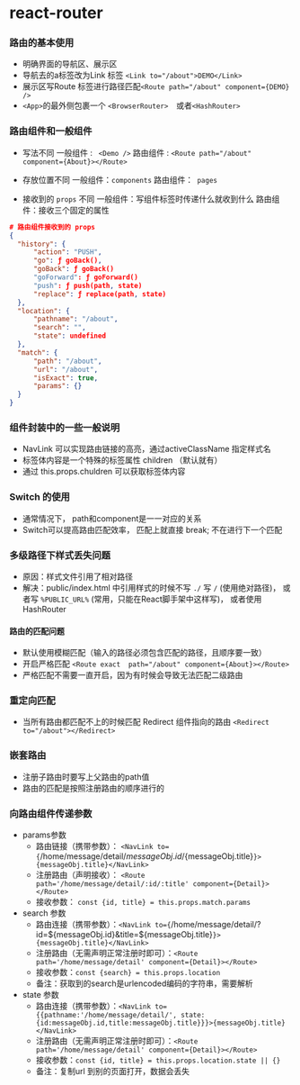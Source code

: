 # react-router

### 路由的基本使用

- 明确界面的导航区、展示区
- 导航去的a标签改为Link 标签 ` <Link to="/about">DEMO</Link> `
- 展示区写Route 标签进行路径匹配` <Route path="/about" component={DEMO} /> `
- ` <App> `的最外侧包裹一个 `<BrowserRouter>  `或者`<HashRouter>`

### 路由组件和一般组件

- 写法不同
  一般组件 : ` <Demo />`
  路由组件 : `<Route path="/about" component={About}></Route>`

- 存放位置不同
  一般组件：`components`
  路由组件：` pages`

- 接收到的 `props` 不同
  一般组件：写组件标签时传递什么就收到什么
  路由组件：接收三个固定的属性

```json
# 路由组件接收到的 props
{
  "history": {
      "action": "PUSH",
      "go": ƒ goBack(),
      "goBack": ƒ goBack()
      "goForward": ƒ goForward()
      "push": ƒ push(path, state)
      "replace": ƒ replace(path, state)
  },
  "location": {
      "pathname": "/about",
      "search": "",
      "state": undefined
  },
  "match": {
      "path": "/about",
      "url": "/about",
      "isExact": true,
      "params": {}
  }
}
```

### 组件封装中的一些一般说明
- NavLink 可以实现路由链接的高亮，通过activeClassName 指定样式名
- 标签体内容是一个特殊的标签属性 children （默认就有）
- 通过 this.props.chuldren 可以获取标签体内容

### Switch 的使用
- 通常情况下， path和component是一一对应的关系
- Switch可以提高路由匹配效率， 匹配上就直接 break; 不在进行下一个匹配

### 多级路径下样式丢失问题
- 原因：样式文件引用了相对路径
- 解决：public/index.html 中引用样式的时候不写 `./` 写 `/` (使用绝对路径)， 或者写 `%PUBLIC_URL%` (常用，只能在React脚手架中这样写)， 或者使用 HashRouter

#### 路由的匹配问题
- 默认使用模糊匹配（输入的路径必须包含匹配的路径，且顺序要一致）
- 开启严格匹配 `<Route exact  path="/about" component={About}></Route>`
- 严格匹配不需要一直开启，因为有时候会导致无法匹配二级路由

### 重定向匹配
- 当所有路由都匹配不上的时候匹配 Redirect 组件指向的路由 `<Redirect to="/about"></Redirect>`

### 嵌套路由
- 注册子路由时要写上父路由的path值
- 路由的匹配是按照注册路由的顺序进行的

### 向路由组件传递参数
- params参数
    - 路由链接（携带参数）： `<NavLink to={`/home/message/detail/${messageObj.id}/${messageObj.title}`}>{messageObj.title}</NavLink>`
    - 注册路由（声明接收）： `<Route path='/home/message/detail/:id/:title' component={Detail}></Route>`
    - 接收参数： `const {id, title} = this.props.match.params`
- search 参数
    - 路由连接（携带参数）：`<NavLink to={`/home/message/detail/?id=${messageObj.id}&title=${messageObj.title}`}>{messageObj.title}</NavLink>`
    - 注册路由（无需声明正常注册时即可）：`<Route path='/home/message/detail' component={Detail}></Route>`
    - 接收参数：`const {search} = this.props.location`
    - 备注：获取到的search是urlencoded编码的字符串，需要解析
- state 参数
    - 路由连接（携带参数）：`<NavLink to={{pathname:'/home/message/detail/', state:{id:messageObj.id,title:messageObj.title}}}>{messageObj.title}</NavLink>`
    - 注册路由（无需声明正常注册时即可）：`<Route path='/home/message/detail' component={Detail}></Route>`
    - 接收参数：`const {id, title} = this.props.location.state || {}`
    - 备注：复制url 到别的页面打开，数据会丢失
